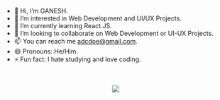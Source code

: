 - 👋 Hi, I’m GANESH.
- 👀 I’m interested in Web Development and UI/UX Projects.
- 🌱 I’m currently learning React.JS.
- 💞️ I’m looking to collaborate on Web Development or UI-UX Projects.
- 📫 You can reach me adcdoe@gmail.com.
- 😄 Pronouns: He/Him.
- ⚡ Fun fact: I hate studying and love coding.

<br>

<!---
ganeshwhere/ganeshwhere is a ✨ special ✨ repository because its `README.md` (this file) appears on your GitHub profile.
You can click the Preview link to take a look at your changes.
--->

<p align="center">
  <a href="https://skillicons.dev">
    <img src="https://skillicons.dev/icons?i=git,kubernetes,docker,c,vim" />
  </a>
</p>
